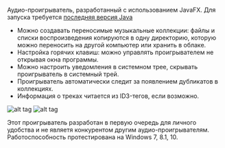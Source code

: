 Аудио-проигрыватель, разработанный с использованием JavaFX.
Для запуска требуется [последняя версия Java](https://www.java.com/ru/download/)

- Можно создавать переносимые музыкальные коллекции: файлы и списки воспроизведения копируются в одну директорию, которую можно переносить на другой компьютер или хранить в облаке.
- Настройка горячих клавиш: можно управлять проигрывателем не открывая окна программы.
- Можно настроить уведомления в системном трее, скрывать проигрыватель в системный трей.
- Проигрыватель автоматически следит за появлением дубликатов в коллекциях.
- Информация о треках читается из ID3-тегов, если возможно.

![alt tag](http://i.imgur.com/IhplI6j.png)
![alt tag](http://i.imgur.com/mPdRYrU.png)

Этот проигрыватель разработан в первую очередь для личного удобства и не являетя конкурентом другим аудио-проигрывателям.
Работоспособность протестирована на Windows 7, 8.1, 10.